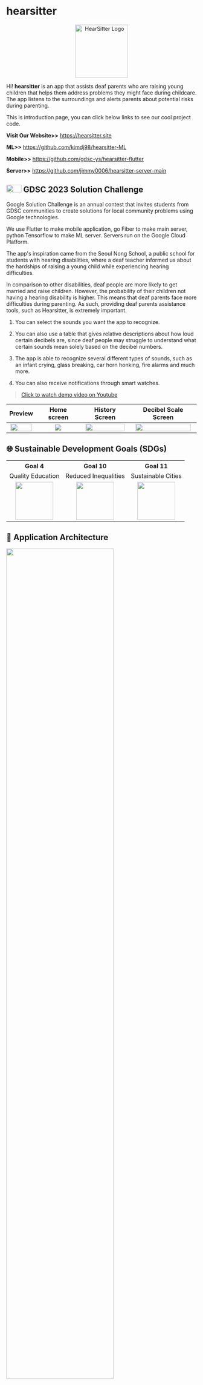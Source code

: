 # hearsitter

<p align="center">
<img src="https://user-images.githubusercontent.com/88659167/229131308-d658434a-cc34-46d0-a3da-4f2cb86272d0.png" width="140px" alt="HearSitter Logo" />
</p>

Hi! **hearsitter** is an app that assists deaf parents who are raising young children that helps them address problems they might face during childcare. The app listens to the surroundings and alerts parents about potential risks during parenting.

This is introduction page, you can click below links to see our cool project code.


**Visit Our Website>>** https://hearsitter.site  

**ML>>** https://github.com/kimdj98/hearsitter-ML

**Mobile>>** https://github.com/gdsc-ys/hearsitter-flutter

**Server>>** https://github.com/jimmy0006/hearsitter-server-main

## <img src="https://user-images.githubusercontent.com/88659167/229186972-d278f732-c164-4bb9-af27-f157d68303d0.png" width= "40" height="20"> GDSC 2023 Solution Challenge

Google Solution Challenge is an annual contest that invites students from GDSC communities to create solutions for local community problems using Google technologies.

We use Flutter to make mobile application, go Fiber to make main server, python Tensorflow to make ML server. Servers run on the Google Cloud Platform.

The app's inspiration came from the Seoul Nong School, a public school for students with hearing disabilities, where a deaf teacher informed us about the hardships of raising a young child while experiencing hearing difficulties.

In comparison to other disabilities, deaf people are more likely to get married and raise children. However, the probability of their children not having a hearing disability is higher. This means that deaf parents face more difficulties during parenting. As such, providing deaf parents assistance tools, such as Hearsitter, is extremely important.

1. You can select the sounds you want the app to recognize.

2. You can also use a table that gives relative descriptions about how loud certain decibels are, since deaf people may struggle to understand what certain sounds mean solely based on the decibel numbers.

3. The app is able to recognize several different types of sounds, such as an infant crying, glass breaking, car horn honking, fire alarms and much more.

4. You can also receive notifications through smart watches.

> [Click to watch demo video on Youtube](https://www.youtube.com/watch?v=pZBiAt61sQo)

|                                                            Preview                                                            |                                                    Home screen                                                    |                                                        History Screen                                                         |                                                     Decibel Scale Screen                                                      |
| :---------------------------------------------------------------------------------------------------------------------------: | :---------------------------------------------------------------------------------------------------------------: | :---------------------------------------------------------------------------------------------------------------------------: | :---------------------------------------------------------------------------------------------------------------------------: |
| <img src="https://user-images.githubusercontent.com/88659167/229133364-a701ac23-aea2-409a-9da2-9779c75bbaf2.gif" width='95%'> | <img src="https://user-images.githubusercontent.com/88659167/229136140-da524ef0-1077-4825-bdfd-f0a708de4377.jpg"> | <img src="https://user-images.githubusercontent.com/88659167/229135997-da398cfa-0041-447e-b955-cff420323fb6.jpg" width='95%'> | <img src="https://user-images.githubusercontent.com/88659167/229136318-85a5a405-0f1f-41f0-807e-f24a1e4014a3.jpg" width='95%'> |

## 🌐 Sustainable Development Goals (SDGs)

<table>
<tr>
<th>Goal 4</th>
<th>Goal 10</th>
<th>Goal 11</th>
</tr>
<tr>
<td align="center">Quality Education</td>
<td align="center">Reduced Inequalities</td>
<td align="center">Sustainable Cities</td>
</tr>
<tr>
<td align="center"><image src="https://user-images.githubusercontent.com/88659167/229183112-bf747fd6-0d2c-444c-b1c5-b2056d5f56f9.png"  width="100" height="100" ></td>
<td align="center"><image src="https://user-images.githubusercontent.com/88659167/229183050-c9550c55-9325-4906-b925-ce447253b165.png"  width="100" height="100"></td>
<td align="center"><image src="https://user-images.githubusercontent.com/88659167/229182972-35b04347-ff8c-4525-b837-34deda17a370.png"  width="100" height="100" ></td>
</tr>
</table>

## 📐 Application Architecture

<img src="https://user-images.githubusercontent.com/88659167/229185945-4c81ce5d-2742-48a5-9392-212e1008565c.png" width=75%>

The mobile app sends the sound to server, received from the real-time audio stream in seconds.

The main server sends requests to series of ML server, balancing requests appropriately. Main server and ml sever connect via gRPC. And ml server made into a docker image, so easy to increase the number of ml servers.

The ml server analyzes this and delivers the results to the main server.

For classification task we used EfficientAT model. When choosing model the aspects we have focused on was speed and performance. Transformer has been a good choice for audio tagging performance, however it lacks in inference time. Instead, EfficientAT uses Knowledge Distillation from Transformers with lightweight CNN for fast inference time and high performance.

App store recieved result data in local DB using SQLite. App show data and display notifications.

## 🧑‍💻 Members

<table>
  <tr>
     <td align="center">
        <a href="https://github.com/kimdj98">
          <img src="https://avatars.githubusercontent.com/u/81472155?v=4" width="100px" alt=""/><br />
          <sub><b>DongJae Kim</b></sub>
        </a><br/>
        <a href="https://github.com/kimdj98/hearsitter-ML">        
            ML
        </a>
    </td>
    <td align="center">
        <a href="https://github.com/watchstep">
          <img src="https://avatars.githubusercontent.com/u/88659167?v=4" width="100px" alt=""/><br />
          <sub><b>Juii Kim</b></sub>
        </a><br/>
        <a href="https://github.com/gdsc-ys/hearsitter-flutter">        
           Mobile
        </a>
    </td>
    <td align="center">
        <a href="https://github.com/jimmy0006">
          <img src="https://avatars.githubusercontent.com/u/45549879?v=4" width="100px" style="border-radius:70%" alt=""/><br />
          <sub><b>YoungMin Jin</b></sub><br/>
        <a href="https://github.com/jimmy0006/hearsitter-server-main">        
            Server
        </a>
        </a>
    </td>
    <td align="center">
        <a href="https://github.com/mumwa">
          <img src="https://avatars.githubusercontent.com/u/13832137?v=4" width="100px" alt=""/><br />
          <sub><b>HyoJeong Park</b></sub>
        </a><br/>
        <a href="https://github.com/mumwa/hearsitter-landingpage">        
            Web Frontend
        </a>
    </td>
  </tr>
</table>

## 📧 Contact Us

Please email <gdsc.yonsei.hearsitter@gmail.com>
